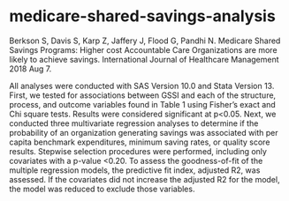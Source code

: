 # medicare-shared-savings-analysis
Berkson S, Davis S, Karp Z, Jaffery J, Flood G, Pandhi N. Medicare Shared Savings Programs: Higher cost Accountable Care Organizations are more likely to achieve savings. International Journal of Healthcare Management 2018 Aug 7.

All analyses were conducted with SAS Version 10.0 and Stata Version 13. First, we tested for associations between GSSI and each of the  structure, process, and outcome variables found in Table 1 using Fisher’s exact and Chi square tests. Results were considered significant at p<0.05. Next, we  conducted three multivariate regression analyses to determine if the probability of an organization generating savings was associated with per capita benchmark expenditures, minimum saving rates, or quality score results. Stepwise selection procedures were performed, including only covariates with a  p-value <0.20. To assess the goodness-of-fit of the multiple regression models, the predictive fit index, adjusted R2, was assessed.  If the covariates did not increase the adjusted R2 for the model, the model was reduced to exclude those variables.
